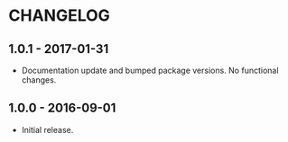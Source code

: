 CHANGELOG
=========


1.0.1 - 2017-01-31
------------------

* Documentation update and bumped package versions. No functional changes.


1.0.0 - 2016-09-01
------------------

* Initial release.
